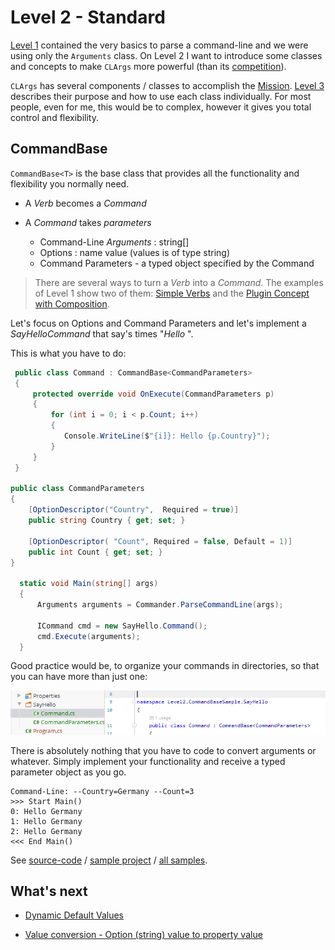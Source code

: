 # Level 2 - Standard

[Level 1](../Level1/index.md) contained the very basics to parse a command-line and we were using only the `Arguments` class. On Level 2 I want to introduce some classes and concepts to make `CLArgs` more powerful (than its [competition](competition.md)).

`CLArgs` has several components / classes to accomplish the [Mission](misson.md). [Level 3](Level3/index.md) describes their purpose and how to use each class individually. For most people, even for me, this would be to complex, however it gives you total control and flexibility. 

## CommandBase

`CommandBase<T>` is the base class that provides all the functionality and flexibility you normally need.

* A *Verb* becomes a *Command*

* A *Command* takes *parameters*

  * Command-Line *Arguments* : string[]
  * Options : name value (values is of type string)
  * Command Parameters - a typed object specified by the Command

> There are several ways to turn a *Verb* into a *Command*. The examples of Level 1 show two of them: [Simple Verbs](../../Samples/Level1/Sample1.Verbs) and the [Plugin Concept with Composition](../../Samples/Level1/Sample1.Composition). 

Let's focus on Options and Command Parameters and let's implement a *SayHelloCommand* that say's <n> times "*Hello <country>*".

This is what you have to do:

```csharp
 public class Command : CommandBase<CommandParameters>
 {
     protected override void OnExecute(CommandParameters p)
     {
         for (int i = 0; i < p.Count; i++)
         {
         	Console.WriteLine($"{i]}: Hello {p.Country}");
         }
     }
 }

public class CommandParameters
{
    [OptionDescriptor("Country",  Required = true)]
    public string Country { get; set; }

    [OptionDescriptor( "Count", Required = false, Default = 1)]
    public int Count { get; set; }
}

  static void Main(string[] args)
  {
      Arguments arguments = Commander.ParseCommandLine(args);

      ICommand cmd = new SayHello.Command();
      cmd.Execute(arguments);
  }
```

Good practice would be, to organize your commands in directories, so that you can have more than just one:

![image-20200718171241364](index.assets/image-20200718171241364.png)

There is absolutely nothing that you have to code to convert arguments or whatever. Simply implement your functionality and receive a typed parameter object as you go.

```
Command-Line: --Country=Germany --Count=3
>>> Start Main()
0: Hello Germany
1: Hello Germany
2: Hello Germany
<<< End Main()
```

See [source-code](../../samples/Level2/CommandBase/Program.cs) / [sample project](../../samples/Level2/CommandBase) / [all samples](../../samples).

## What's next

* [Dynamic Default Values](dynamicDefaultValues.md)

* [Value conversion - Option (string)  value to property value](convertValues.md)
